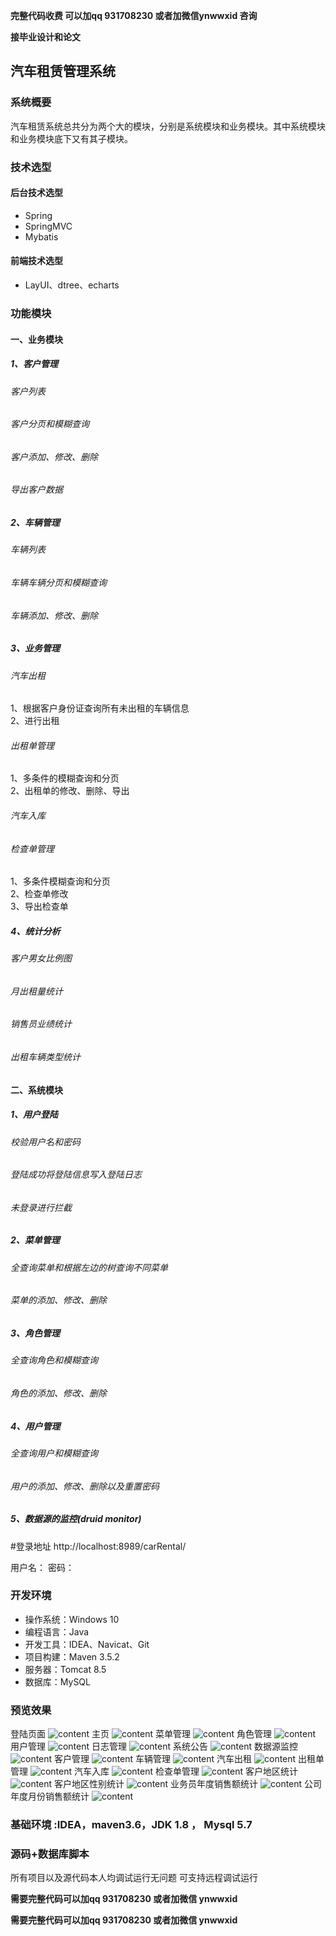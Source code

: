 **完整代码收费  可以加qq 931708230 或者加微信ynwwxid 咨询**

**接毕业设计和论文**

##  汽车租赁管理系统 
### 系统概要
汽车租赁系统总共分为两个大的模块，分别是系统模块和业务模块。其中系统模块和业务模块底下又有其子模块。

### 技术选型
#### 后台技术选型
* Spring
* SpringMVC
* Mybatis
#### 前端技术选型
* LayUI、dtree、echarts

### 功能模块
#### 一、业务模块
##### 1、客户管理
###### 客户列表
###### 客户分页和模糊查询
###### 客户添加、修改、删除
###### 导出客户数据
##### 2、车辆管理
###### 车辆列表
###### 车辆车辆分页和模糊查询
###### 车辆添加、修改、删除
##### 3、业务管理
###### 汽车出租
1、根据客户身份证查询所有未出租的车辆信息  
2、进行出租
###### 出租单管理
1、多条件的模糊查询和分页  
2、出租单的修改、删除、导出
###### 汽车入库
###### 检查单管理
1、多条件模糊查询和分页  
2、检查单修改  
3、导出检查单
##### 4、统计分析
###### 客户男女比例图
###### 月出租量统计
###### 销售员业绩统计
###### 出租车辆类型统计
#### 二、系统模块
##### 1、用户登陆
###### 校验用户名和密码
###### 登陆成功将登陆信息写入登陆日志
###### 未登录进行拦截
##### 2、菜单管理
###### 全查询菜单和根据左边的树查询不同菜单
###### 菜单的添加、修改、删除
##### 3、角色管理
###### 全查询角色和模糊查询
###### 角色的添加、修改、删除
##### 4、用户管理
###### 全查询用户和模糊查询
###### 用户的添加、修改、删除以及重置密码
##### 5、数据源的监控(druid monitor)

#登录地址
http://localhost:8989/carRental/

用户名：    密码：

### 开发环境
* 操作系统：Windows 10
* 编程语言：Java
* 开发工具：IDEA、Navicat、Git
* 项目构建：Maven 3.5.2
* 服务器：Tomcat 8.5
* 数据库：MySQL 

### 预览效果
登陆页面
![content](./picture/login.PNG)
主页
![content](./picture/index.PNG)
菜单管理
![content](./picture/menu.PNG)
角色管理
![content](./picture/角色管理.PNG)
用户管理
![content](./picture/用户管理.PNG)
日志管理
![content](./picture/日志管理.PNG)
系统公告
![content](./picture/系统公告.PNG)
数据源监控
![content](./picture/数据源监控.PNG)
客户管理
![content](./picture/客户管理.PNG)
车辆管理
![content](./picture/车辆管理.PNG)
汽车出租
![content](./picture/汽车出租.PNG)
出租单管理
![content](./picture/出租单管理.PNG)
汽车入库
![content](./picture/汽车入库.PNG)
检查单管理
![content](./picture/检查单管理.PNG)
客户地区统计
![content](./picture/客户地区统计.PNG)
客户地区性别统计
![content](./picture/客户地区性别统计.PNG)
业务员年度销售额统计
![content](./picture/业务员年度销售额统计.PNG)
公司年度月份销售额统计
![content](./picture/公司年度月份销售额统计.PNG)

### 基础环境 :IDEA，maven3.6，JDK 1.8 ， Mysql 5.7

### 源码+数据库脚本 

所有项目以及源代码本人均调试运行无问题 可支持远程调试运行

**需要完整代码可以加qq  931708230 或者加微信 ynwwxid**

**需要完整代码可以加qq  931708230 或者加微信  ynwwxid**
